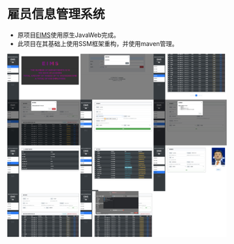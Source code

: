 # 雇员信息管理系统

- 原项目[EIMS](https://github.com/mooyyu/EIMS)使用原生JavaWeb完成。
- 此项目在其基础上使用SSM框架重构，并使用maven管理。

![demo](imgForReadme/demo.jpg)